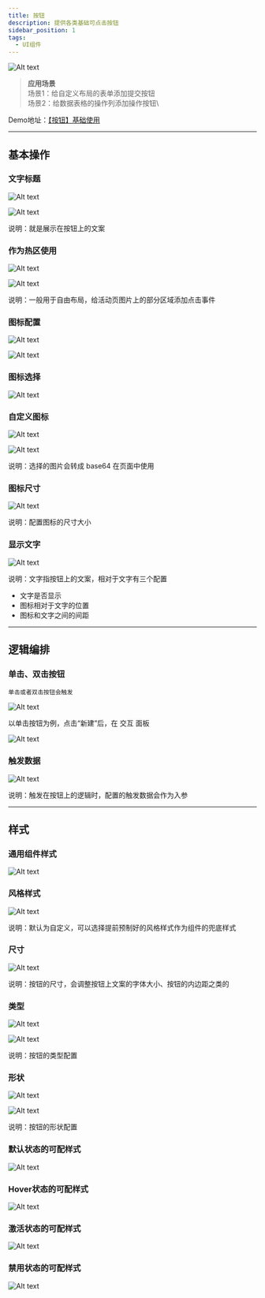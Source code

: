 ```yaml
---
title: 按钮
description: 提供各类基础可点击按钮
sidebar_position: 1
tags:
  - UI组件
---
```


![Alt text](img/image.png)


> **应用场景**\
场景1：给自定义布局的表单添加提交按钮\
场景2：给数据表格的操作列添加操作按钮\


Demo地址：[【按钮】基础使用](https://my.mybricks.world/mybricks-pc-page/index.html?id=473204636033093)

-----
## 基本操作
### 文字标题
![Alt text](img/image-1.png)

![Alt text](img/image-2.png)

说明：就是展示在按钮上的文案

### 作为热区使用
![Alt text](img/image-3.png)

![Alt text](img/image-4.png)

说明：一般用于自由布局，给活动页图片上的部分区域添加点击事件

### 图标配置
![Alt text](img/image-5.png)

![Alt text](img/image-6.png)

### 图标选择
![Alt text](img/image-7.png)

### 自定义图标
![Alt text](img/image-8.png)

![Alt text](img/image-9.png)

说明：选择的图片会转成 base64 在页面中使用

### 图标尺寸
![Alt text](img/image-10.png)

说明：配置图标的尺寸大小

### 显示文字
![Alt text](img/image-11.png)

说明：文字指按钮上的文案，相对于文字有三个配置
- 文字是否显示
- 图标相对于文字的位置
- 图标和文字之间的间距

----
## 逻辑编排
### 单击、双击按钮
```
单击或者双击按钮会触发
```
![Alt text](img/image-12.png)

以单击按钮为例，点击“新建”后，在 交互 面板

![Alt text](img/image-13.png)

### 触发数据
![Alt text](img/image-14.png)

说明：触发在按钮上的逻辑时，配置的触发数据会作为入参

-----

## 样式
### 通用组件样式
![Alt text](img/image-15.png)

### 风格样式
![Alt text](img/image-16.png)

说明：默认为自定义，可以选择提前预制好的风格样式作为组件的兜底样式

### 尺寸
![Alt text](img/image-17.png)

说明：按钮的尺寸，会调整按钮上文案的字体大小、按钮的内边距之类的

### 类型
![Alt text](img/image-18.png)

![Alt text](img/image-19.png)

说明：按钮的类型配置

### 形状
![Alt text](img/image-20.png)

![Alt text](img/image-21.png)

说明：按钮的形状配置

### 默认状态的可配样式
![Alt text](img/image-22.png)

### Hover状态的可配样式
![Alt text](img/image-23.png)

### 激活状态的可配样式
![Alt text](img/image-24.png)

### 禁用状态的可配样式
![Alt text](img/image-25.png)